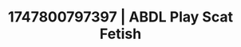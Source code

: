 ---
categories:
- Twerking tease
- Spiritual kink
- Bukkake
- Latina
- Morning after
image: /assets/images/1747800797397.jpg
layout: post
seo:
  description: Featured content with high-quality ABDL Play, Scat Fetish. HD images
    available.
  keywords: ABDL Play, Scat Fetish
  og_image: /assets/images/1747800797397.jpg
  schema_type: VisualArtwork
tags:
- '#1747800797397'
- Scat Fetish
- ABDL Play
title: 1747800797397 | ABDL Play Scat Fetish
---